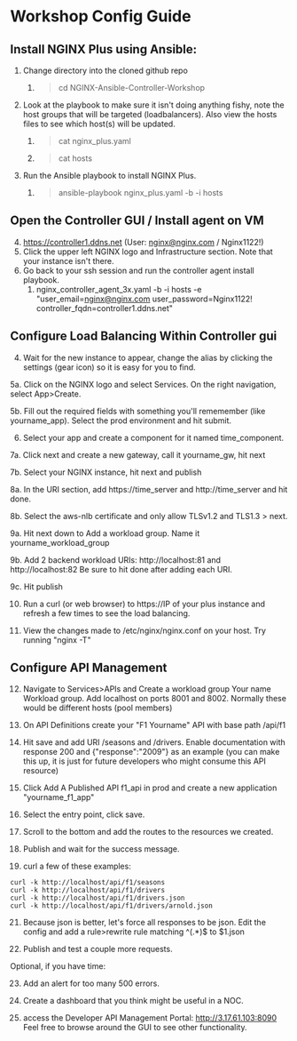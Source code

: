 # Workshop Config Guide


## Install NGINX Plus using Ansible:

1. Change directory into the cloned github repo 
   1. >cd NGINX-Ansible-Controller-Workshop
2. Look at the playbook to make sure it isn't doing anything fishy, note the host groups that will be targeted (loadbalancers). Also view the hosts files to see which host(s) will be updated.
   1. >cat nginx_plus.yaml
   2. >cat hosts
3. Run the Ansible playbook to install NGINX Plus.
   1. >ansible-playbook nginx_plus.yaml -b -i hosts


## Open the Controller GUI / Install agent on VM

4. <https://controller1.ddns.net> (User: nginx@nginx.com / Nginx1122!)
5. Click the upper left NGINX logo and Infrastructure section. Note that your instance isn't there. 
6. Go back to your ssh session and run the controller agent install playbook.
   1. nginx_controller_agent_3x.yaml -b -i hosts -e "user_email=nginx@nginx.com user_password=Nginx1122! controller_fqdn=controller1.ddns.net"

## Configure Load Balancing Within Controller gui

4. Wait for the new instance to appear, change the alias by clicking the settings (gear icon) so it is easy for you to find. 

5a. Click on the NGINX logo and select Services. On the right navigation, select App>Create. 

5b. Fill out the required fields with something you'll rememember (like yourname_app). Select the prod environment and hit submit.

6. Select your app and create a component for it named time_component.

7a. Click next and create a new gateway, call it yourname_gw, hit next

7b. Select your NGINX instance, hit next and publish

8a. In the URI section, add https://time_server and http://time_server and hit done. 

8b. Select the aws-nlb certificate and only allow TLSv1.2 and TLS1.3 > next.

9a. Hit next down to Add a workload group. Name it yourname_workload_group 

9b. Add 2 backend workload URIs: http://localhost:81 and http://localhost:82 Be sure to hit done after adding each URI.

9c. Hit publish

10. Run a curl (or web browser) to https://IP of your plus instance and refresh a few times to see the load balancing.

11.  View the changes made to /etc/nginx/nginx.conf on your host. Try running "nginx -T"

## Configure API Management

12. Navigate to Services>APIs and Create a workload group Your name Workload group. Add localhost on ports 8001 and 8002. Normally these would be different hosts (pool members)

13. On API Definitions create your "F1 Yourname" API with base path /api/f1

14. Hit save and add URI /seasons and /drivers. Enable documentation with response 200 and {"response":"2009"} as an example (you can make this up, it is just for future developers who might consume this API resource)

15. Click Add A Published API f1_api in prod and create a new application "yourname_f1_app"

17. Select the entry point, click save. 

18. Scroll to the bottom and add the routes to the resources we created.

19. Publish and wait for the success message.

20. curl a few of these examples:

```
curl -k http://localhost/api/f1/seasons
curl -k http://localhost/api/f1/drivers
curl -k http://localhost/api/f1/drivers.json
curl -k http://localhost/api/f1/drivers/arnold.json
```

21. Because json is better, let's force all responses to be json. Edit the config and add a rule>rewrite rule matching ^(.*)$ to $1.json

22. Publish and test a couple more requests.

Optional, if you have time:

23. Add an alert for too many 500 errors.

24. Create a dashboard that you think might be useful in a NOC.

25. access the Developer API Management Portal: http://3.17.61.103:8090
Feel free to browse around the GUI to see other functionality. 
